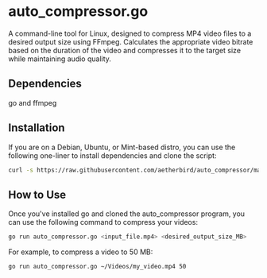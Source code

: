 # auto_compressor.go

A command-line tool for Linux, designed to compress MP4 video files to a desired output size using FFmpeg. Calculates the appropriate video bitrate based on the duration of the video and compresses it to the target size while maintaining audio quality.

## Dependencies

go and ffmpeg

## Installation

If you are on a Debian, Ubuntu, or Mint-based distro, you can use the following one-liner to install dependencies and clone the script:

```bash
curl -s https://raw.githubusercontent.com/aetherbird/auto_compressor/main/auto_compressor_installer.sh | bash
```

## How to Use

Once you've installed go and cloned the auto_compressor program, you can use the following command to compress your videos:

```bash
go run auto_compressor.go <input_file.mp4> <desired_output_size_MB>
```

For example, to compress a video to 50 MB:

```bash
go run auto_compressor.go ~/Videos/my_video.mp4 50
```


